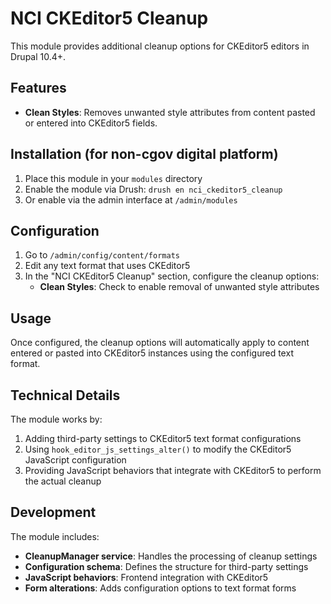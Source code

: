 # NCI CKEditor5 Cleanup

This module provides additional cleanup options for CKEditor5 editors in Drupal 10.4+.

## Features

- **Clean Styles**: Removes unwanted style attributes from content pasted or entered into CKEditor5 fields.

## Installation (for non-cgov digital platform)

1. Place this module in your `modules` directory
2. Enable the module via Drush: `drush en nci_ckeditor5_cleanup`
3. Or enable via the admin interface at `/admin/modules`

## Configuration

1. Go to `/admin/config/content/formats`
2. Edit any text format that uses CKEditor5
3. In the "NCI CKEditor5 Cleanup" section, configure the cleanup options:
   - **Clean Styles**: Check to enable removal of unwanted style attributes

## Usage

Once configured, the cleanup options will automatically apply to content entered or pasted into CKEditor5 instances using the configured text format.

## Technical Details

The module works by:

1. Adding third-party settings to CKEditor5 text format configurations
2. Using `hook_editor_js_settings_alter()` to modify the CKEditor5 JavaScript configuration
3. Providing JavaScript behaviors that integrate with CKEditor5 to perform the actual cleanup

## Development

The module includes:

- **CleanupManager service**: Handles the processing of cleanup settings
- **Configuration schema**: Defines the structure for third-party settings
- **JavaScript behaviors**: Frontend integration with CKEditor5
- **Form alterations**: Adds configuration options to text format forms
